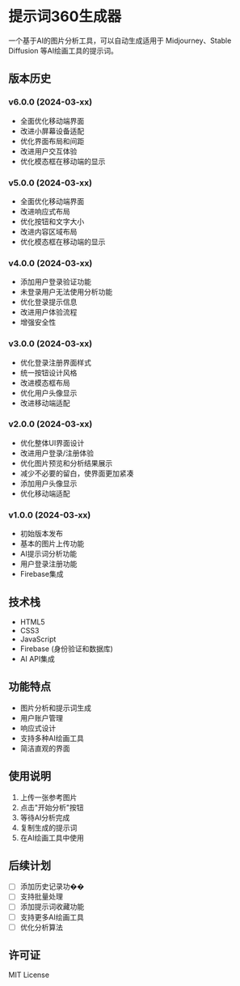 # 提示词360生成器

一个基于AI的图片分析工具，可以自动生成适用于 Midjourney、Stable Diffusion 等AI绘画工具的提示词。

## 版本历史

### v6.0.0 (2024-03-xx)
- 全面优化移动端界面
- 改进小屏幕设备适配
- 优化界面布局和间距
- 改进用户交互体验
- 优化模态框在移动端的显示

### v5.0.0 (2024-03-xx)
- 全面优化移动端界面
- 改进响应式布局
- 优化按钮和文字大小
- 改进内容区域布局
- 优化模态框在移动端的显示

### v4.0.0 (2024-03-xx)
- 添加用户登录验证功能
- 未登录用户无法使用分析功能
- 优化登录提示信息
- 改进用户体验流程
- 增强安全性

### v3.0.0 (2024-03-xx)
- 优化登录注册界面样式
- 统一按钮设计风格
- 改进模态框布局
- 优化用户头像显示
- 改进移动端适配

### v2.0.0 (2024-03-xx)
- 优化整体UI界面设计
- 改进用户登录/注册体验
- 优化图片预览和分析结果展示
- 减少不必要的留白，使界面更加紧凑
- 添加用户头像显示
- 优化移动端适配

### v1.0.0 (2024-03-xx)
- 初始版本发布
- 基本的图片上传功能
- AI提示词分析功能
- 用户登录注册功能
- Firebase集成

## 技术栈
- HTML5
- CSS3
- JavaScript
- Firebase (身份验证和数据库)
- AI API集成

## 功能特点
- 图片分析和提示词生成
- 用户账户管理
- 响应式设计
- 支持多种AI绘画工具
- 简洁直观的界面

## 使用说明
1. 上传一张参考图片
2. 点击"开始分析"按钮
3. 等待AI分析完成
4. 复制生成的提示词
5. 在AI绘画工具中使用

## 后续计划
- [ ] 添加历史记录功��
- [ ] 支持批量处理
- [ ] 添加提示词收藏功能
- [ ] 支持更多AI绘画工具
- [ ] 优化分析算法

## 许可证
MIT License